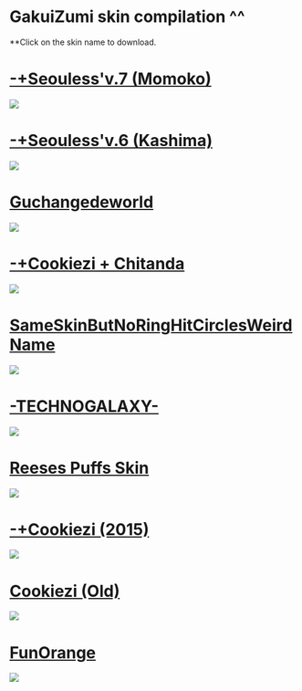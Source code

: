 # GakuiZumi skin compilation ^^

**Click on the skin name to download.


# [-+Seouless'v.7 (Momoko)](https://puu.sh/sIk7i/5e357bd59f.osk)
![](https://puu.sh/sIk2C/56d594ec16.jpg)

# [-+Seouless'v.6 (Kashima)](https://puu.sh/sIjtW/78c817e5d7.osk)
![](https://puu.sh/sIjt4/dba0dd5617.jpg)

# [Guchangedeworld](https://puu.sh/sIjCd/cb81ab8134.osk)
![](https://puu.sh/sIjAC/f471cecd15.jpg)

# [-+Cookiezi + Chitanda](https://puu.sh/sIj3J/023629f951.osk)
![](https://puu.sh/sIj76/ddc7bfbea9.jpg)

# [SameSkinButNoRingHitCirclesWeirdName](https://puu.sh/sIihP/e7f6e92219.osk)
![](https://puu.sh/sIihC/6ce73f5dbe.jpg)

# [-TECHNOGALAXY-](https://puu.sh/sIjSL/1c456d8d51.osk)
![](https://puu.sh/sIjQH/4b54e34acf.jpg)

# [Reeses Puffs Skin](https://puu.sh/sIi9y/f1fd9d7881.osk)
![](https://puu.sh/sIib0/7792a59443.jpg)

# [-+Cookiezi (2015)](https://puu.sh/sIfY6/011cd7168e.osk)
![](https://puu.sh/sIg63/5e6571db5f.jpg)

# [Cookiezi (Old)](https://puu.sh/sIjJY/f8e128cc47.osk)
![](https://puu.sh/sIjJW/93aeb0b72d.jpg)

# [FunOrange](https://puu.sh/sIjkf/70c8bf6e2b.osk)
![](https://puu.sh/sIjkE/764438bf78.jpg)